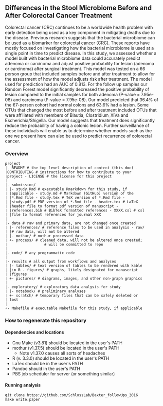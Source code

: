 ## Differences in the Stool Microbiome Before and After Colorectal Cancer Treatment

Colorectal cancer (CRC) continues to be a worldwide health problem with early detection being used as a key component in mitigating deaths due to the disease. Previous research suggests that the bacterial microbiome can be used as a biomarker for colorectal cancer
(CRC). These reports have mostly focused on investigating how the bacterial microbiome is used at a single point in time to predict disease. In this study, we assessed whether a model built with bacterial microbiome data could accurately predict adenoma or carcinoma and adjust positive probability for lesion (adenoma or carcinoma) after surgical treatment. This model was tested on a 66 person group that included samples before and after treatment to allow for the assessment of how the model adjusts risk after treatment. The model used for prediction had an AUC of 0.813. For the follow up samples our Random Forest model significantly decreased the positive probability of lesion compared to the initial samples for both adenoma (P-value = 7.95e-08) and carcinoma (P-value = 7.95e-08). Our model predicted that 36.4% of the 67-person cohort had normal colons and 63.6% had a lesion.  Some OTUs that changed the most before and after treatment included OTUs that were affiliated with members of Blautia, Clostridium_XlVa and Escherichia/Shigella. Our model
suggests that treatment does significantly reduce the probability of having a colonic lesion. Further surveillance of these individuals will enable us to determine whether models such as the one we present here can also be used to predict recurrence of colorectal cancer.


### Overview
	project
	|- README # the top level description of content (this doc) - 
	|CONTRIBUTING # instructions for how to contribute to your 
	|project - LICENSE # the license for this project
	|
	|- submission/
	| |- study.Rmd # executable Rmarkdown for this study, if 
	| |applicable - study.md # Markdown (GitHub) version of the 
	| |*.Rmd file - study.tex # TeX version of *.Rmd file - 
	| |study.pdf # PDF version of *.Rmd file - header.tex # LaTeX 
	| |header file to format pdf version of manuscript - 
	| |references.bib # BibTeX formatted references - XXXX.csl # csl 
	| |file to format references for journal XXX
	|
	|- data # raw and primary data, are not changed once created
	| |- references/ # reference files to be used in analysis - raw/ 
	| |# raw data, will not be altered
	| |- mothur/ # mothur processed data
	| +- process/ # cleaned data, will not be altered once created;
	|                 # will be committed to repo
	|
	|- code/ # any programmatic code
	|
	|- results # all output from workflows and analyses
	| |- tables/ # text version of tables to be rendered with kable 
	| |in R - figures/ # graphs, likely designated for manuscript 
	| |figures
	| +- pictures/ # diagrams, images, and other non-graph graphics
	|
	|- exploratory/ # exploratory data analysis for study
	| |- notebook/ # preliminary analyses
	| +- scratch/ # temporary files that can be safely deleted or 
	| lost
	|
	+- Makefile # executable Makefile for this study, if applicable
### How to regenerate this repository
#### Dependencies and locations  
* Gnu Make (v3.81) should be located in the user's PATH  
* mothur (v1.37.5) should be located in the user's PATH
	* Note v1.37.0 causes all sorts of headaches  	
* R (v. 3.3.0) should be located in the user's PATH  
* LaTex should be in the user's PATH
* Pandoc should in the user's PATH
* PBS job scheduler for server (or something similar)

#### Running analysis  
```git clone https://github.com/SchlossLab/Baxter_followUps_2016```  
```make write.paper```
